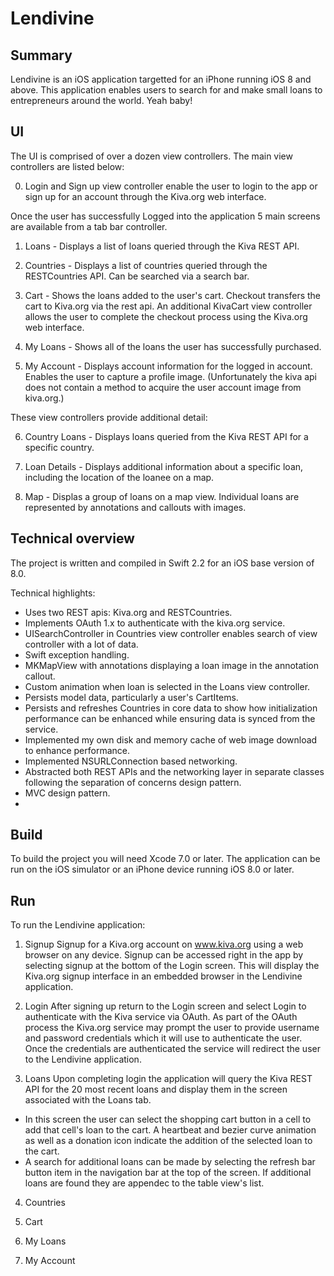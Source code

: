 # Lendivine

## Summary
Lendivine is an iOS application targetted for an iPhone running iOS 8 and above. 
This application enables users to search for and make small loans to entrepreneurs around the world. Yeah baby!

## UI

The UI is comprised of over a dozen view controllers. The main view controllers are listed below:

0. Login and Sign up view controller enable the user to login to the app or sign up for an account through the Kiva.org web interface.

Once the user has successfully Logged into the application 5 main screens are available from a tab bar controller.

1. Loans - Displays a list of loans queried through the Kiva REST API.

2. Countries - Displays a list of countries queried through the RESTCountries API. Can be searched via a search bar.

3. Cart - Shows the loans added to the user's cart. Checkout transfers the cart to Kiva.org via the rest api. An additional KivaCart view controller allows the user to complete the checkout process using the Kiva.org web interface. 

4. My Loans - Shows all of the loans the user has successfully purchased.

5. My Account - Displays account information for the logged in account. Enables the user to capture a profile image. (Unfortunately the kiva api does not contain a method to acquire the user account image from kiva.org.)

These view controllers provide additional detail:

6. Country Loans - Displays loans queried from the Kiva REST API for a specific country.

7. Loan Details - Displays additional information about a specific loan, including the location of the loanee on a map.

8. Map - Displas a group of loans on a map view. Individual loans are represented by annotations and callouts with images.


## Technical overview

The project is written and compiled in Swift 2.2 for an iOS base version of 8.0.

Technical highlights:
* Uses two REST apis: Kiva.org and RESTCountries.
* Implements OAuth 1.x to authenticate with the kiva.org service.
* UISearchController in Countries view controller enables search of view controller with a lot of data.
* Swift exception handling.
* MKMapView with annotations displaying a loan image in the annotation callout.
* Custom animation when loan is selected in the Loans view controller.
* Persists model data, particularly a user's CartItems. 
* Persists and refreshes Countries in core data to show how initialization performance can be enhanced while ensuring data is synced from the service.
* Implemented my own disk and memory cache of web image download to enhance performance.
* Implemented NSURLConnection based networking.
* Abstracted both REST APIs and the networking layer in separate classes following the separation of concerns design pattern.
* MVC design pattern.
* 


## Build

To build the project you will need Xcode 7.0 or later.
The application can be run on the iOS simulator or an iPhone device running iOS 8.0 or later.


## Run

To run the Lendivine application:

1. Signup
Signup for a Kiva.org account on www.kiva.org using a web browser on any device. Signup can be accessed right in the app by selecting signup at the bottom of the Login screen. This will display the Kiva.org signup interface in an embedded browser in the Lendivine application.

2. Login
After signing up return to the Login screen and select Login to authenticate with the Kiva service via OAuth. As part of the OAuth process the Kiva.org service may prompt the user to provide username and password credentials which it will use to authenticate the user. Once the credentials are authenticated the service will redirect the user to the Lendivine application.

3. Loans
Upon completing login the application will query the Kiva REST API for the 20 most recent loans and display them in the screen associated with the Loans tab. 
* In this screen the user can select the shopping cart button in a cell to add that cell's loan to the cart. A heartbeat and bezier curve animation as well as a donation icon indicate the addition of the selected loan to the cart.
* A search for additional loans can be made by selecting the refresh bar button item in the navigation bar at the top of the screen. If additional loans are found they are appendec to the table view's list.

4. Countries

5. Cart

6. My Loans

7. My Account


